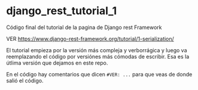# django_rest_tutorial_1

Código final del tutorial de la pagina de Django rest Framework

VER https://www.django-rest-framework.org/tutorial/1-serialization/

El tutorial empieza por la versión más compleja y verborrágica
y luego va reemplazando el código por versiónes más cómodas de escribir.
Esa es la útlima versión que dejamos en este repo.

En el código hay comentarios que dicen `#VER: ...` para que veas de donde salió el código.
